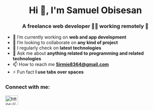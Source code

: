 <h1 align="center">Hi 👋, I'm Samuel Obisesan</h1>
<h3 align="center">A freelance web developer 👨‍💻 working remotely 🚀</h3>


- 🔭 I’m currently working on **web and app development**
- 👯 I’m looking to collaborate on **any kind of project**
- 📝 I regularly check on **latest technologies**
- 💬 Ask me about **anything related to programming and related technologies**
- 📫 How to reach me **Sirmie8364@gmail.com**
- ⚡ Fun fact **I use tabs over spaces**

<h3 align="left">Connect with me:</h3>
<p align="left">
<a href="https://linkedin.com/in/https://www.linkedin.com/in/samuel-obisesan-8b7aab262" target="blank"><img align="center" src="https://raw.githubusercontent.com/rahuldkjain/github-profile-readme-generator/master/src/images/icons/Social/linked-in-alt.svg" alt="https://www.linkedin.com/in/samuel-obisesan-8b7aab262" height="30" width="40" /></a>
</p>
</a>


